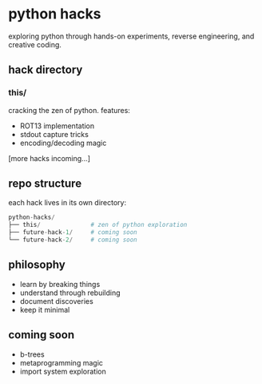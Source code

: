 # python hacks

exploring python through hands-on experiments, reverse engineering, and creative coding.

## hack directory

### this/

cracking the zen of python. features:

- ROT13 implementation
- stdout capture tricks
- encoding/decoding magic

[more hacks incoming...]

## repo structure

each hack lives in its own directory:

```python
python-hacks/
├── this/              # zen of python exploration
├── future-hack-1/     # coming soon
└── future-hack-2/     # coming soon
```

## philosophy

- learn by breaking things
- understand through rebuilding
- document discoveries
- keep it minimal

## coming soon

- b-trees
- metaprogramming magic
- import system exploration
